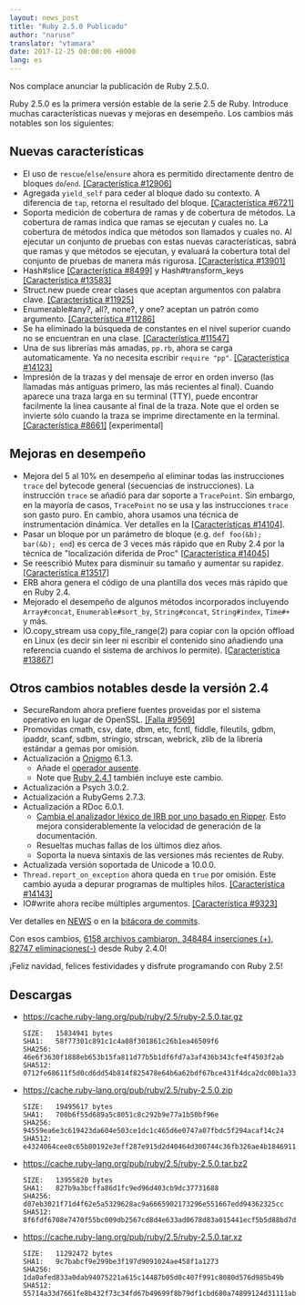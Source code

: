 ```yaml
---
layout: news_post
title: "Ruby 2.5.0 Publicado"
author: "naruse"
translator: "vtamara"
date: 2017-12-25 00:00:00 +0000
lang: es
---
```


Nos complace anunciar la publicación de Ruby 2.5.0.

Ruby 2.5.0 es la primera versión estable de la serie 2.5 de Ruby.
Introduce muchas características nuevas y mejoras en desempeño.
Los cambios más notables son los siguientes:

## Nuevas características

* El uso de `rescue`/`else`/`ensure` ahora es permitido directamente
  dentro de bloques `do`/`end`.
  [[Característica #12906]](https://bugs.ruby-lang.org/issues/12906)
* Agregada `yield_self` para ceder al bloque dado su contexto.
  A diferencia de `tap`, retorna el resultado del bloque.
  [[Característica #6721]](https://bugs.ruby-lang.org/issues/6721)
* Soporta medición de cobertura de ramas y de cobertura de métodos.
  La cobertura de ramas indica que ramas se ejecutan y cuales no.
  La cobertura de métodos indica que métodos son llamados y cuales no.
  Al ejecutar un conjunto de pruebas con estas nuevas características, sabrá
  que ramas y que métodos se ejecutan, y evaluará la cobertura total del
  conjunto de pruebas de manera más rigurosa.
  [[Característica #13901]](https://bugs.ruby-lang.org/issues/13901)
* Hash#slice [[Característica #8499]](https://bugs.ruby-lang.org/issues/8499)
  y Hash#transform_keys [[Característica #13583]](https://bugs.ruby-lang.org/issues/13583)
* Struct.new puede crear clases que aceptan argumentos con palabra clave.
  [[Característica #11925]](https://bugs.ruby-lang.org/issues/11925)
* Enumerable#any?, all?, none?, y one? aceptan un patrón como argumento.
  [[Característica #11286]](https://bugs.ruby-lang.org/issues/11286)
* Se ha eliminado la búsqueda de constantes en el nivel superior
  cuando no se encuentran en una clase.
  [[Característica #11547]](https://bugs.ruby-lang.org/issues/11547)
* Una de sus librerías más amadas, `pp.rb`, ahora se carga automaticamente.
  Ya no necesita escribir `require "pp"`.
  [[Característica #14123]](https://bugs.ruby-lang.org/issues/14123)
* Impresión de la trazas y del mensaje de error en orden inverso (las llamadas
  más antiguas primero, las más recientes al final).  Cuando aparece una
  traza larga en su terminal (TTY), puede encontrar facilmente la línea
  causante al final de la traza.  Note que el orden se invierte sólo cuando
  la traza se imprime directamente en la terminal.
  [[Característica #8661]](https://bugs.ruby-lang.org/issues/8661) [experimental]

## Mejoras en desempeño

* Mejora del 5 al 10% en desempeño al eliminar todas las instrucciones `trace`
  del bytecode general (secuencias de instrucciones).
  La instrucción `trace` se añadió para dar soporte a `TracePoint`.
  Sin embargo, en la mayoría de casos, `TracePoint` no se usa y las
  instrucciones `trace` son gasto puro.  En cambio, ahora usamos una técnica
  de instrumentación dinámica.
  Ver detalles en la [[Características #14104]](https://bugs.ruby-lang.org/issues/14104).
* Pasar un bloque por un parámetro de bloque (e.g. `def foo(&b); bar(&b); end`)
  es cerca de 3 veces más rápido que en Ruby 2.4 por la técnica de
  "localización diferida de Proc"
  [[Característica #14045]](https://bugs.ruby-lang.org/issues/14045)
* Se reescribió Mutex para disminuir su tamaño y aumentar su rapidez.
  [[Característica #13517]](https://bugs.ruby-lang.org/issues/13517)
* ERB ahora genera el código de una plantilla dos veces más rápido que
  en Ruby 2.4.
* Mejorado el desempeño de algunos métodos incorporados incluyendo
  `Array#concat`, `Enumerable#sort_by`, `String#concat`, `String#index`,
  `Time#+` y más.
* IO.copy_stream usa copy_file_range(2) para copiar con la opción offload
  en Linux (es decir sin leer ni escribir el contenido sino añadiendo
  una referencia cuando el sistema de archivos lo permite).
  [[Característica #13867]](https://bugs.ruby-lang.org/issues/13867)

## Otros cambios notables desde la versión 2.4

* SecureRandom ahora prefiere fuentes proveidas por el sistema operativo
  en lugar de OpenSSL.
  [[Falla #9569]](https://bugs.ruby-lang.org/issues/9569)
* Promovidas cmath, csv, date, dbm, etc, fcntl, fiddle, fileutils, gdbm, ipaddr,
  scanf, sdbm, stringio, strscan, webrick, zlib de la librería estándar
  a gemas por omisión.
* Actualización a [Onigmo](https://github.com/k-takata/Onigmo/) 6.1.3.
  * Añade el [operador ausente](https://github.com/k-takata/Onigmo/issues/87).
  * Note que [Ruby 2.4.1](https://www.ruby-lang.org/en/news/2017/03/22/ruby-2-4-1-released/) también incluye este cambio.
* Actualización a Psych 3.0.2.
* Actualización a RubyGems 2.7.3.
* Actualización a RDoc 6.0.1.
  * [Cambia el analizador léxico de IRB por uno basado en Ripper](https://github.com/ruby/rdoc/pull/512).
    Esto mejora considerablemente la velocidad de generación de la
    documentación.
  * Resueltas muchas fallas de los últimos diez años.
  * Soporta la nueva sintaxis de las versiones más recientes de Ruby.
* Actualizada versión soportada de Unicode a 10.0.0.
* `Thread.report_on_exception` ahora queda en `true` por omisión.
  Este cambio ayuda a depurar programas de multiples hilos.
  [[Característica #14143]](https://bugs.ruby-lang.org/issues/14143)
* IO#write ahora recibe múltiples argumentos.
  [[Característica #9323]](https://bugs.ruby-lang.org/issues/9323)

Ver detalles en [NEWS](https://github.com/ruby/ruby/blob/v2_5_0/NEWS)
o en la [bitácora de commits](https://github.com/ruby/ruby/compare/v2_4_0...v2_5_0).

Con esos cambios,
[6158 archivos cambiaron, 348484 inserciones (+), 82747 eliminaciones(-)](https://github.com/ruby/ruby/compare/v2_4_0...v2_5_0)
desde Ruby 2.4.0!

¡Feliz navidad, felices festividades y disfrute programando con Ruby 2.5!


## Descargas

* <https://cache.ruby-lang.org/pub/ruby/2.5/ruby-2.5.0.tar.gz>

      SIZE:   15834941 bytes
      SHA1:   58f77301c891c1c4a08f301861c26b1ea46509f6
      SHA256: 46e6f3630f1888eb653b15fa811d77b5b1df6fd7a3af436b343cfe4f4503f2ab
      SHA512: 0712fe68611f5d0cd6dd54b814f825478e64b6a62bdf67bce431f4dca2dc00b1a33f77bebfbcd0a151118a1152554ab457decde435b424aa1f004bc0aa40580d

* <https://cache.ruby-lang.org/pub/ruby/2.5/ruby-2.5.0.zip>

      SIZE:   19495617 bytes
      SHA1:   700b6f55d689a5c8051c8c292b9e77a1b50bf96e
      SHA256: 94559ea6e3c619423da604e503ce1dc1c465d6e0747a07fbdc5f294acaf14c24
      SHA512: e4324064cee8c65b80192e3eff287e915d2d40464d300744c36fb326ae4b1846911400a99d4332192d8a217009d3a5209b43eb5e8bc0b739035bef89cc493e84

* <https://cache.ruby-lang.org/pub/ruby/2.5/ruby-2.5.0.tar.bz2>

      SIZE:   13955820 bytes
      SHA1:   827b9a3bcffa86d1fc9ed96d403cb9dc37731688
      SHA256: d87eb3021f71d4f62e5a5329628ac9a6665902173296e551667edd94362325cc
      SHA512: 8f6fdf6708e7470f55bc009db2567cd8d4e633ad0678d83a015441ecf5b5d88bd7da8fb8533a42157ff83b74d00b6dc617d39bbb17fc2c6c12287a1d8eaa0f2c

* <https://cache.ruby-lang.org/pub/ruby/2.5/ruby-2.5.0.tar.xz>

      SIZE:   11292472 bytes
      SHA1:   9c7babcf9e299be3f197d9091024ae458f1a1273
      SHA256: 1da0afed833a0dab94075221a615c14487b05d0c407f991c8080d576d985b49b
      SHA512: 55714a33d7661fe8b432f73c34fd67b49699f8b79df1cbd680a74899124d31111ab0f444677672aac1ba725820182940d485efb2db0bf2bc96737c5d40c54578
